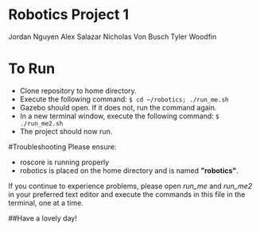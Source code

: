 # Robotics Project 1
Jordan Nguyen
Alex Salazar
Nicholas Von Busch
Tyler Woodfin

# To Run
- Clone repository to home directory.
- Execute the following command:
`$ cd ~/robotics; ./run_me.sh`
- Gazebo should open. If it does not, run the command again.
- In a new terminal window, execute the following command:
`$ ./run_me2.sh`
- The project should now run.

#Troubleshooting
Please ensure:
- roscore is running properly
- robotics is placed on the home directory and is named **"robotics"**.

If you continue to experience problems, please open *run_me* and *run_me2* in your preferred text editor and execute the commands in this file in the terminal, one at a time.

##Have a lovely day!
